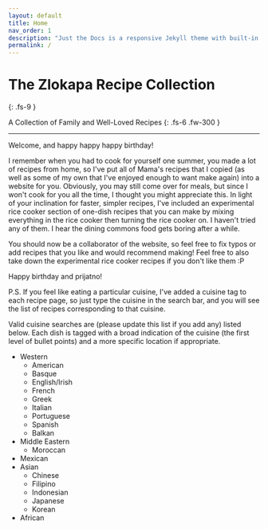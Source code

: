 ```yaml
---
layout: default
title: Home
nav_order: 1
description: "Just the Docs is a responsive Jekyll theme with built-in search that is easily customizable and hosted on GitHub Pages."
permalink: /
---
```


# The Zlokapa Recipe Collection
{: .fs-9 }

A Collection of Family and Well-Loved Recipes
{: .fs-6 .fw-300 }

---

Welcome, and happy happy happy birthday!

I remember when you had to cook for yourself one summer, you made a lot of recipes from home, 
so I've put all of Mama's recipes that I copied (as well as some of my own that I've enjoyed 
enough to want make again) into a website for you. Obviously, you may still come over for meals, 
but since I won't cook for you all the time, I thought you might appreciate this. In light of
your inclination for faster, simpler recipes, I've included an experimental rice cooker
section of one-dish recipes that you can make by mixing everything in the rice cooker then
turning the rice cooker on. I haven't tried any of them. I hear the  dining commons food 
gets boring after a while.

You should now be a collaborator of the website, so feel free to fix typos or add recipes 
that you like and would recommend making! Feel free to also take down the experimental rice
cooker recipes if you don't like them :P

Happy birthday and prijatno!

P.S. If you feel like eating a particular cuisine, I've added a cuisine tag to each recipe page,
so just type the cuisine in the search bar, and you will see the list of recipes corresponding to
that cuisine.

Valid cuisine searches are (please update this list if you add any) listed below. Each dish is tagged
with a broad indication of the cuisine (the first level of bullet points) and a more specific location
if appropriate.
<ul>
	<li>Western
		<ul>
			<li>American</li>
			<li>Basque</li>
			<li>English/Irish</li>
			<li>French</li>
			<li>Greek</li>
			<li>Italian</li>
			<li>Portuguese</li>
			<li>Spanish</li>
			<li>Balkan</li>
		</ul>
	</il>
	<li>Middle Eastern
		<ul>
			<li>Moroccan</li>
		</ul>
	</li>
	<li>Mexican</li>
	<li>Asian
		<ul>
			<li>Chinese</li>
			<li>Filipino</li>
			<li>Indonesian</li>
			<li>Japanese</li>
			<li>Korean</li>
		</ul>
	</li>
	<li>African</li>
</ul>